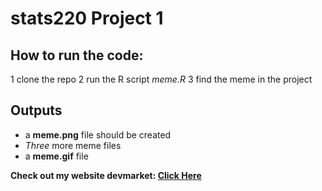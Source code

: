 # stats220 Project 1

## How to run the code: 
1 clone the repo
2 run the R script *meme.R*
3 find the meme in the project 

## Outputs
- a **meme.png** file should be created
- *Three* more meme files
- a **meme.gif** file

**Check out my website devmarket: [Click Here](https://devmarket.nz/)**
